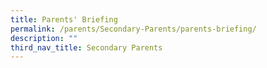 ```yaml
---
title: Parents' Briefing
permalink: /parents/Secondary-Parents/parents-briefing/
description: ""
third_nav_title: Secondary Parents
---
```


